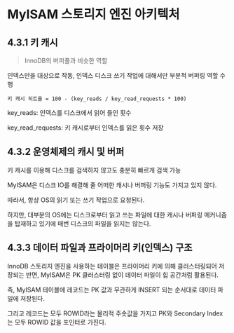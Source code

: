 # MyISAM 스토리지 엔진 아키텍처

## 4.3.1 키 캐시

> InnoDB의 버퍼풀과 비슷한 역할

인덱스만을 대상으로 작동, 인덱스 디스크 쓰기 작업에 대해서만 부분적 버퍼링 역할 수행

```
키 캐시 히트율 = 100 - (key_reads / key_read_requests * 100)
```

key_reads: 인덱스를 디스크에서 읽어 들인 횟수

key_read_requests: 키 캐시로부터 인덱스를 읽은 횟수 저장

## 4.3.2 운영체제의 캐시 및 버퍼

키 캐시를 이용해 디스크를 검색하지 않고도 충분히 빠르게 검색 가능

MyISAM은 디스크 IO를 해결해 줄 어떠한 캐시나 버퍼링 기능도 가지고 있지 않다.

따라서, 항상 OS의 읽기 또는 쓰기 작업으로 요청된다.

하지만, 대부분의 OS에는 디스크로부터 읽고 쓰는 파일에 대한 캐시나 버퍼링 메커니즘을 탑재하고 있기에 매번 디스크의 파일을 읽지는 않는다.

## 4.3.3 데이터 파일과 프라이머리 키(인덱스) 구조

InnoDB 스토리지 엔진을 사용하는 테이블은 프라이머리 키에 의해 클러스터링되어 저장되는 반면, MyISAM은 PK 클러스터링 없이 데이터 파일이 힙 공간처럼 활용된다.

즉, MyISAM 테이블에 레코드는 PK 값과 무관하게 INSERT 되는 순서대로 데이터 파일에 저장된다.

그리고 레코드는 모두 ROWID라는 물리적 주솟값을 가지고 PK와 Secondary Index는 모두 ROWID 값을 포인터로 가진다.
